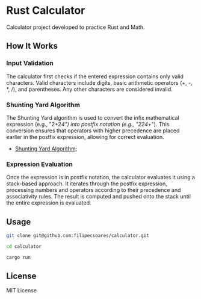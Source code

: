# Rust Calculator

Calculator project developed to practice Rust and Math.

## How It Works

### Input Validation

The calculator first checks if the entered expression contains only valid characters. Valid characters include digits, basic arithmetic operators (+, -, *, /), and parentheses. Any other characters are considered invalid.

### Shunting Yard Algorithm

The Shunting Yard algorithm is used to convert the infix mathematical expression (e.g., "2+2*4") into postfix notation (e.g., "224*+"). This conversion ensures that operators with higher precedence are placed earlier in the postfix expression, allowing for correct evaluation.

- [Shunting Yard Algorithm](https://en.wikipedia.org/wiki/Shunting-yard_algorithm);

### Expression Evaluation

Once the expression is in postfix notation, the calculator evaluates it using a stack-based approach. It iterates through the postfix expression, processing numbers and operators according to their precedence and associativity rules. The result is computed and pushed onto the stack until the entire expression is evaluated.

## Usage

```sh
git clone git@github.com:filipecsoares/calculator.git

cd calculator

cargo run
```

## License

MIT License
